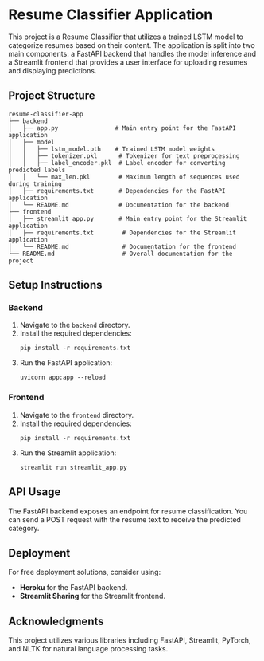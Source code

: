 # Resume Classifier Application

This project is a Resume Classifier that utilizes a trained LSTM model to categorize resumes based on their content. The application is split into two main components: a FastAPI backend that handles the model inference and a Streamlit frontend that provides a user interface for uploading resumes and displaying predictions.

## Project Structure

```
resume-classifier-app
├── backend
│   ├── app.py                # Main entry point for the FastAPI application
│   ├── model
│   │   ├── lstm_model.pth    # Trained LSTM model weights
│   │   ├── tokenizer.pkl      # Tokenizer for text preprocessing
│   │   ├── label_encoder.pkl  # Label encoder for converting predicted labels
│   │   └── max_len.pkl        # Maximum length of sequences used during training
│   ├── requirements.txt       # Dependencies for the FastAPI application
│   └── README.md              # Documentation for the backend
├── frontend
│   ├── streamlit_app.py       # Main entry point for the Streamlit application
│   ├── requirements.txt        # Dependencies for the Streamlit application
│   └── README.md               # Documentation for the frontend
└── README.md                   # Overall documentation for the project
```

## Setup Instructions

### Backend

1. Navigate to the `backend` directory.
2. Install the required dependencies:
   ```
   pip install -r requirements.txt
   ```
3. Run the FastAPI application:
   ```
   uvicorn app:app --reload
   ```

### Frontend

1. Navigate to the `frontend` directory.
2. Install the required dependencies:
   ```
   pip install -r requirements.txt
   ```
3. Run the Streamlit application:
   ```
   streamlit run streamlit_app.py
   ```

## API Usage

The FastAPI backend exposes an endpoint for resume classification. You can send a POST request with the resume text to receive the predicted category.

## Deployment

For free deployment solutions, consider using:

- **Heroku** for the FastAPI backend.
- **Streamlit Sharing** for the Streamlit frontend.

## Acknowledgments

This project utilizes various libraries including FastAPI, Streamlit, PyTorch, and NLTK for natural language processing tasks.